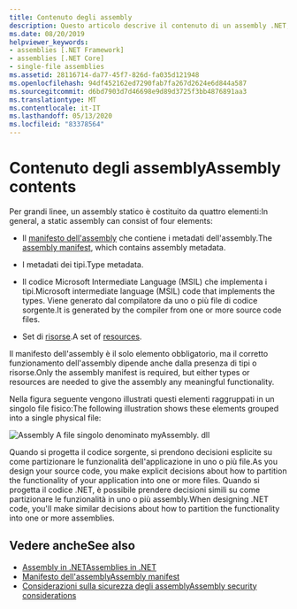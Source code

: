 ```yaml
---
title: Contenuto degli assembly
description: Questo articolo descrive il contenuto di un assembly .NET, che può includere metadati dell'assembly, metadati del tipo, codice MSIL e risorse.
ms.date: 08/20/2019
helpviewer_keywords:
- assemblies [.NET Framework]
- assemblies [.NET Core]
- single-file assemblies
ms.assetid: 28116714-da77-45f7-826d-fa035d121948
ms.openlocfilehash: 94df452162ed7290fab7fa267d2624e6d844a587
ms.sourcegitcommit: d6bd7903d7d46698e9d89d3725f3bb4876891aa3
ms.translationtype: MT
ms.contentlocale: it-IT
ms.lasthandoff: 05/13/2020
ms.locfileid: "83378564"
---
```

# <a name="assembly-contents"></a><span data-ttu-id="8c0c0-103">Contenuto degli assembly</span><span class="sxs-lookup"><span data-stu-id="8c0c0-103">Assembly contents</span></span>

<span data-ttu-id="8c0c0-104">Per grandi linee, un assembly statico è costituito da quattro elementi:</span><span class="sxs-lookup"><span data-stu-id="8c0c0-104">In general, a static assembly can consist of four elements:</span></span>

- <span data-ttu-id="8c0c0-105">Il [manifesto dell'assembly](manifest.md) che contiene i metadati dell'assembly.</span><span class="sxs-lookup"><span data-stu-id="8c0c0-105">The [assembly manifest](manifest.md), which contains assembly metadata.</span></span>

- <span data-ttu-id="8c0c0-106">I metadati dei tipi.</span><span class="sxs-lookup"><span data-stu-id="8c0c0-106">Type metadata.</span></span>  

- <span data-ttu-id="8c0c0-107">Il codice Microsoft Intermediate Language (MSIL) che implementa i tipi.</span><span class="sxs-lookup"><span data-stu-id="8c0c0-107">Microsoft intermediate language (MSIL) code that implements the types.</span></span> <span data-ttu-id="8c0c0-108">Viene generato dal compilatore da uno o più file di codice sorgente.</span><span class="sxs-lookup"><span data-stu-id="8c0c0-108">It is generated by the compiler from one or more source code files.</span></span>

- <span data-ttu-id="8c0c0-109">Set di [risorse](../../framework/resources/index.md).</span><span class="sxs-lookup"><span data-stu-id="8c0c0-109">A set of [resources](../../framework/resources/index.md).</span></span>  

<span data-ttu-id="8c0c0-110">Il manifesto dell'assembly è il solo elemento obbligatorio, ma il corretto funzionamento dell'assembly dipende anche dalla presenza di tipi o risorse.</span><span class="sxs-lookup"><span data-stu-id="8c0c0-110">Only the assembly manifest is required, but either types or resources are needed to give the assembly any meaningful functionality.</span></span>

<span data-ttu-id="8c0c0-111">Nella figura seguente vengono illustrati questi elementi raggruppati in un singolo file fisico:</span><span class="sxs-lookup"><span data-stu-id="8c0c0-111">The following illustration shows these elements grouped into a single physical file:</span></span>

![Assembly A file singolo denominato myAssembly. dll](./media/contents/single-file-assembly.gif)

<span data-ttu-id="8c0c0-113">Quando si progetta il codice sorgente, si prendono decisioni esplicite su come partizionare le funzionalità dell'applicazione in uno o più file.</span><span class="sxs-lookup"><span data-stu-id="8c0c0-113">As you design your source code, you make explicit decisions about how to partition the functionality of your application into one or more files.</span></span> <span data-ttu-id="8c0c0-114">Quando si progetta il codice .NET, è possibile prendere decisioni simili su come partizionare le funzionalità in uno o più assembly.</span><span class="sxs-lookup"><span data-stu-id="8c0c0-114">When designing .NET code, you'll make similar decisions about how to partition the functionality into one or more assemblies.</span></span>

## <a name="see-also"></a><span data-ttu-id="8c0c0-115">Vedere anche</span><span class="sxs-lookup"><span data-stu-id="8c0c0-115">See also</span></span>

- [<span data-ttu-id="8c0c0-116">Assembly in .NET</span><span class="sxs-lookup"><span data-stu-id="8c0c0-116">Assemblies in .NET</span></span>](index.md)
- [<span data-ttu-id="8c0c0-117">Manifesto dell'assembly</span><span class="sxs-lookup"><span data-stu-id="8c0c0-117">Assembly manifest</span></span>](manifest.md)
- [<span data-ttu-id="8c0c0-118">Considerazioni sulla sicurezza degli assembly</span><span class="sxs-lookup"><span data-stu-id="8c0c0-118">Assembly security considerations</span></span>](security-considerations.md)
